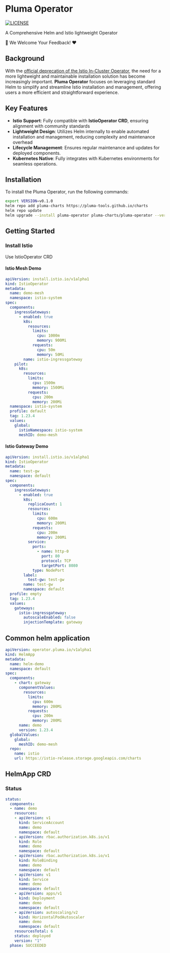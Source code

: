 # Pluma Operator
[![LICENSE](https://img.shields.io/github/license/pluma-tools/pluma-operator.svg?style=flat-square)](/LICENSE)

A Comprehensive Helm and Istio lightweight Operator

:rocket: We Welcome Your Feedback! :heart:

## Background

With the [official deprecation of the Istio In-Cluster Operator](https://istio.io/latest/blog/2024/in-cluster-operator-deprecation-announcement/), the need for a more lightweight and maintainable installation solution has become increasingly important. **Pluma Operator** focuses on leveraging standard Helm to simplify and streamline Istio installation and management, offering users a more efficient and straightforward experience.

## Key Features

- **Istio Support**: Fully compatible with **IstioOperator CRD**, ensuring alignment with community standards
- **Lightweight Design**: Utilizes Helm internally to enable automated installation and management, reducing complexity and maintenance overhead
- **Lifecycle Management**: Ensures regular maintenance and updates for deployed components.
- **Kubernetes Native**: Fully integrates with Kubernetes environments for seamless operations.

## Installation

To install the Pluma Operator, run the following commands:

```bash
export VERSION=v0.1.0
helm repo add pluma-charts https://pluma-tools.github.io/charts
helm repo update
helm upgrade --install pluma-operator pluma-charts/pluma-operator --version=${VERSION} --create-namespace --namespace pluma-system
```

## Getting Started

### Install Istio

Use IstioOperator CRD

#### Istio Mesh Demo

```yaml
apiVersion: install.istio.io/v1alpha1
kind: IstioOperator
metadata:
  name: demo-mesh
  namespace: istio-system
spec:
  components:
    ingressGateways:
      - enabled: true
        k8s:
          resources:
            limits:
              cpu: 1000m
              memory: 900Mi
            requests:
              cpu: 50m
              memory: 50Mi
        name: istio-ingressgateway
    pilot:
      k8s:
        resources:
          limits:
            cpu: 1500m
            memory: 1500Mi
          requests:
            cpu: 200m
            memory: 200Mi
  namespace: istio-system
  profile: default
  tag: 1.23.4
  values:
    global:
      istioNamespace: istio-system
      meshID: demo-mesh
```

#### Istio Gateway Demo

```yaml
apiVersion: install.istio.io/v1alpha1
kind: IstioOperator
metadata:
  name: test-gw
  namespace: default
spec:
  components:
    ingressGateways:
      - enabled: true
        k8s:
          replicaCount: 1
          resources:
            limits:
              cpu: 600m
              memory: 200Mi
            requests:
              cpu: 200m
              memory: 200Mi
          service:
            ports:
              - name: http-0
                port: 80
                protocol: TCP
                targetPort: 8080
            type: NodePort
        label:
          test-gw: test-gw
        name: test-gw
        namespace: default
  profile: empty
  tag: 1.23.4
  values:
    gateways:
      istio-ingressgateway:
        autoscaleEnabled: false
        injectionTemplate: gateway
```

## Common helm application

```yaml
apiVersion: operator.pluma.io/v1alpha1
kind: HelmApp
metadata:
  name: helm-demo
  namespace: default
spec:
  components:
    - chart: gateway
      componentValues:
        resources:
          limits:
            cpu: 600m
            memory: 200Mi
          requests:
            cpu: 200m
            memory: 200Mi
      name: demo
      version: 1.23.4
  globalValues:
    global:
      meshID: demo-mesh
  repo:
    name: istio
    url: https://istio-release.storage.googleapis.com/charts    
```

## HelmApp CRD

### Status
```yaml
status:
  components:
  - name: demo
    resources:
    - apiVersion: v1
      kind: ServiceAccount
      name: demo
      namespace: default
    - apiVersion: rbac.authorization.k8s.io/v1
      kind: Role
      name: demo
      namespace: default
    - apiVersion: rbac.authorization.k8s.io/v1
      kind: RoleBinding
      name: demo
      namespace: default
    - apiVersion: v1
      kind: Service
      name: demo
      namespace: default
    - apiVersion: apps/v1
      kind: Deployment
      name: demo
      namespace: default
    - apiVersion: autoscaling/v2
      kind: HorizontalPodAutoscaler
      name: demo
      namespace: default
    resourcesTotal: 6
    status: deployed
    version: "1"
  phase: SUCCEEDED
```
